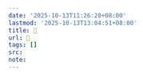 ```yaml
---
date: '2025-10-13T11:26:20+08:00'
lastmod: '2025-10-13T13:04:51+08:00'
title: 󰏢
url: 󰏢
tags: []
src:
note:
---
```


